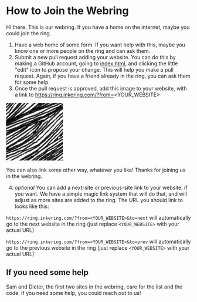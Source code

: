 # How to Join the Webring

Hi there. This is our webring. If you have a home on the internet, maybe you could join the ring.

1. Have a web home of some form. If you want help with this, maybe you know one or more people on the ring and can ask them.
2. Submit a new pull request adding your website. You can do this by making a GitHub account, going to [index.html](https://github.com/Inkering/ring/blob/master/index.html), and clicking the little "edit" icon to propose your change. This will help you make a pull request. Again, if you have a friend already in the ring, you can ask them for some help.
3. Once the pull request is approved, add this image to your website, with a link to https://ring.inkering.com/?from=<YOUR_WEBSITE>

![lines image](ring.png)

You can also link some other way, whatever you like! Thanks for joining us in the webring.

4. *optional* You can add a next-site or previous-site link to your website, if you want. We have a simple magic link system that will do that, and will adjust as more sites are added to the ring. The URL you should link to looks like this:

`https://ring.inkering.com/?from=<YOUR_WEBSITE>&to=next` will automatically go to the next website in the ring (just replace `<YOUR_WEBSITE>` with your actual URL)

`https://ring.inkering.com/?from=<YOUR_WEBSITE>&to=prev` will automatically go to the previous website in the ring (just replace `<YOUR_WEBSITE>` with your actual URL)`


## If you need some help

Sam and Dieter, the first two sites in the webring, care for the list and the code. If you need some help, you could reach out to us!